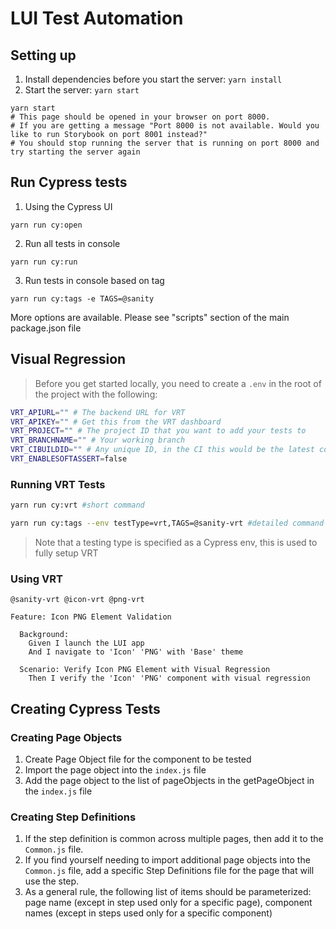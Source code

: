 # LUI Test Automation

## Setting up
1. Install dependencies before you start the server: `yarn install`
2. Start the server: `yarn start`
```shell
yarn start
# This page should be opened in your browser on port 8000.
# If you are getting a message "Port 8000 is not available. Would you like to run Storybook on port 8001 instead?" 
# You should stop running the server that is running on port 8000 and try starting the server again
```

## Run Cypress tests

1. Using the Cypress UI
```shell
yarn run cy:open
```
2. Run all tests in console
```shell
yarn run cy:run
```
3. Run tests in console based on tag
```shell
yarn run cy:tags -e TAGS=@sanity
```

More options are available. Please see "scripts" section of the main package.json file

## Visual Regression
> Before you get started locally, you need to create a `.env` in the root of the project with the following:

```sh
VRT_APIURL="" # The backend URL for VRT
VRT_APIKEY="" # Get this from the VRT dashboard
VRT_PROJECT="" # The project ID that you want to add your tests to
VRT_BRANCHNAME="" # Your working branch
VRT_CIBUILDID="" # Any unique ID, in the CI this would be the latest commit ID
VRT_ENABLESOFTASSERT=false
```

### Running VRT Tests
```sh
yarn run cy:vrt #short command
```

```sh
yarn run cy:tags --env testType=vrt,TAGS=@sanity-vrt #detailed command
```

> Note that a testing type is specified as a Cypress env, this is used to fully setup VRT

### Using VRT
```cucumber
@sanity-vrt @icon-vrt @png-vrt

Feature: Icon PNG Element Validation

  Background: 
    Given I launch the LUI app 
    And I navigate to 'Icon' 'PNG' with 'Base' theme
  
  Scenario: Verify Icon PNG Element with Visual Regression
    Then I verify the 'Icon' 'PNG' component with visual regression
```

## Creating Cypress Tests
### Creating Page Objects
1. Create Page Object file for the component to be tested
2. Import the page object into the `index.js` file
3. Add the page object to the list of pageObjects in the getPageObject in the `index.js` file

### Creating Step Definitions
1. If the step definition is common across multiple pages, then add it to the `Common.js` file.
2. If you find yourself needing to import additional page objects into the `Common.js` file, add a specific Step Definitions file for the page that will use the step.
3. As a general rule, the following list of items should be parameterized: page name (except in step used only for a specific page), component names (except in steps used only for a specific component)

